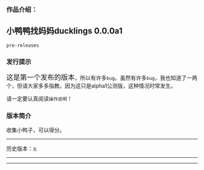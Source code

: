 ### 作品介绍：
## 小鸭鸭找妈妈ducklings 0.0.0a1
```pre-releases```
### 发行提示 
<font size="4">这是第一个发布的版本</font>，所以有许多```bug```。虽然有许多```bug```，我也知道了一两个，但请大家多多指教。因为这只是alpha1公测版，这种情况时常发生。 

请一定要认真阅读```操作说明```！ 
### 版本简介 
收集小鸭子，可以得分。
- - - 
历史版本：<font size="1">无</font>

- - -
- - -